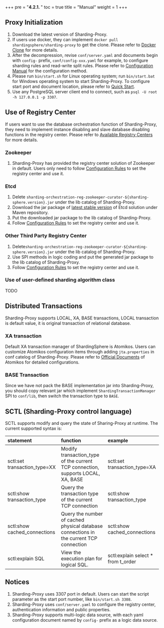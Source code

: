 +++
pre = "<b>4.2.1. </b>"
toc = true
title = "Manual"
weight = 1
+++

## Proxy Initialization

1. Download the latest version of Sharding-Proxy.
2. If users use docker, they can implement `docker pull shardingsphere/sharding-proxy` to get the clone. Please refer to [Docker Clone](/en/manual/sharding-proxy/docker/) for more details.
3. After the decompression, revise `conf/server.yaml` and documents begin with `config-` prefix, `conf/config-xxx.yaml` for example, to configure sharding rules and read-write split rules. Please refer to [Configuration Manual](/en/manual/sharding-proxy/configuration/) for the configuration method.
4. Please run `bin/start.sh` for Linux operating system; run `bin/start.bat` for Windows operating system to start Sharding-Proxy. To configure start port and document location, please refer to [Quick Start](/en/quick-start/sharding-proxy-quick-start/).
5. Use any PostgreSQL server client end to connect, such as `psql -U root -h 127.0.0.1 -p 3307`.

## Use of Registry Center

If users want to use the database orchestration function of Sharding-Proxy, they need to implement instance disabling and slave database disabling functions in the registry center. Please refer to [Available Registry Centers](/en/features/orchestration/supported-registry-repo/) for more details.

### Zookeeper

1. Sharding-Proxy has provided the registry center solution of Zookeeper in default. Users only need to follow [Configuration Rules](/en/manual/sharding-proxy/configuration/) to set the registry center and use it.

### Etcd

1. Delete `sharding-orchestration-reg-zookeeper-curator-${sharding-sphere.version}.jar` under the lib catalog of Sharding-Proxy.
2. Download the jar package of [latest stable version](http://central.maven.org/maven2/io/shardingsphere/sharding-orchestration-reg-etcd/) of Etcd solution under Maven repository.
3. Put the downloaded jar package to the lib catalog of Sharding-Proxy.
4. Follow [Configuration Rules](/en/manual/sharding-proxy/configuration/) to set the registry center and use it.

### Other Third Party Registry Center

1. Delete`sharding-orchestration-reg-zookeeper-curator-${sharding-sphere.version}.jar` under the lib catalog of Sharding-Proxy.
2. Use SPI methods in logic coding and put the generated jar package to the lib catalog of Sharding-Proxy.
3. Follow [Configuration Rules](/en/manual/sharding-proxy/configuration/) to set the registry center and use it.

### Use of user-defined sharding algorithm class

TODO

## Distributed Transactions
Sharding-Proxy supports LOCAL, XA, BASE transactions, LOCAL transaction is default value, it is original transaction of relational database.

### XA transaction

Default XA transaction manager of ShardingSphere is Atomikos. Users can customize Atomikos configuration items through adding `jta.properties` in conf catelog of Sharding-Proxy. Please refer to [Official Documents](https://www.atomikos.com/Documentation/JtaProperties) of Atomikos for detailed configurations.

### BASE Transaction

Since we have not pack the BASE implementation jar into Sharding-Proxy, you should copy relevant jar which implement `ShardingTransactionManager` SPI to `conf/lib`, then switch the transaction type
 to `BASE`.
 
## SCTL (Sharding-Proxy control language)

SCTL supports modify and query the state of Sharing-Proxy at runtime. The current supported syntax is:

| statement                         | function                                                                                  | example                            |
|:----------------------------------|:------------------------------------------------------------------------------------------|:-----------------------------------|
|sctl:set transaction_type=XX       | Modify transaction_type of the current TCP connection, supports LOCAL, XA, BASE           | sctl:set transaction_type=XA       |
|sctl:show transaction_type         | Query the transaction type of the current TCP connection                                  | sctl:show transaction_type         |
|sctl:show cached_connections       | Query the number of cached physical database connections in the current TCP connection    | sctl:show cached_connections       |
|sctl:explain SQL                   | View the execution plan for logical SQL.                                                  |sctl:explain select * from t_order  |

## Notices

1. Sharding-Proxy uses 3307 port in default. Users can start the script parameter as the start port number, like `bin/start.sh 3308`.
2. Sharding-Proxy uses `conf/server.yaml` to configure the registry center, authentication information and public properties.
3. Sharding-Proxy supports multi-logic data source, with each yaml configuration document named by `config-` prefix as a logic data source.
